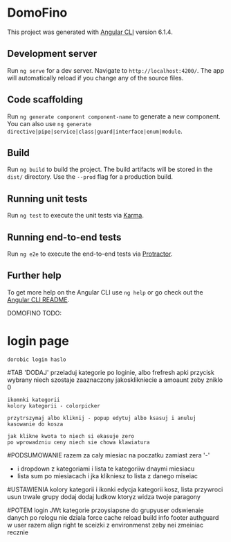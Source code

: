 # DomoFino

This project was generated with [Angular CLI](https://github.com/angular/angular-cli) version 6.1.4.

## Development server

Run `ng serve` for a dev server. Navigate to `http://localhost:4200/`. The app will automatically reload if you change any of the source files.

## Code scaffolding

Run `ng generate component component-name` to generate a new component. You can also use `ng generate directive|pipe|service|class|guard|interface|enum|module`.

## Build

Run `ng build` to build the project. The build artifacts will be stored in the `dist/` directory. Use the `--prod` flag for a production build.

## Running unit tests

Run `ng test` to execute the unit tests via [Karma](https://karma-runner.github.io).

## Running end-to-end tests

Run `ng e2e` to execute the end-to-end tests via [Protractor](http://www.protractortest.org/).

## Further help

To get more help on the Angular CLI use `ng help` or go check out the [Angular CLI README](https://github.com/angular/angular-cli/blob/master/README.md).



DOMOFINO TODO:
# login page
	dorobic login haslo

#TAB 'DODAJ'
	przeladuj kategorie po loginie, albo frefresh apki
	przycisk wybrany niech szostaje zaaznaczony jakosklikniecie a amoaunt zeby zniklo 0
	
	ikomnki kategorii
	kolory kategorii - colorpicker

	przytrszymaj albo kliknij - popup edytuj albo ksasuj i anuluj kasowanie do kosza

	jak klikne kwota to niech si ekasuje zero
	po wprowadzniu ceny niech sie chowa klawiatura

#PODSUMOWANIE
  razem za caly miesiac na poczatku
  zamiast zera '-'

 * i dropdown z kategoriami i lista te kategoriiw  dnaymi  miesiacu
 * lista sum po miesiacach i jka klikniesz to lista z danego miseiac 
	
#USTAWIENIA
	kolory kategorii i ikonki
	edycja kategorii
	kosz, lista przywroci usun trwale
	grupy dodaj dodaj ludkow ktoryz widza twoje paragony

#POTEM
	login JWt
	kategorie przoysiapsne do grupyuser
	odswienaie danych po relogu nie dziala
	force cache reload
	build info
	footer
	authguard w user
	razem align right
	te sceizki z environmenst zeby nei zmeiniac recznie

